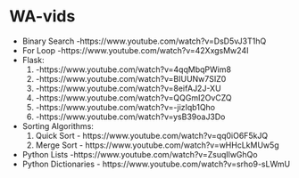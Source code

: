 # WA-vids
<ul>
<li>Binary Search -https://www.youtube.com/watch?v=DsD5vJ3T1hQ</li>
<li>For Loop      -https://www.youtube.com/watch?v=42XxgsMw24I</li>
<li>Flask:<ol> <li>-https://www.youtube.com/watch?v=4qqMbqPWim8</li>
                <li>-https://www.youtube.com/watch?v=BIUUNw7SIZ0</li>
                <li>-https://www.youtube.com/watch?v=8eifAJ2J-XU</li>
                <li>-https://www.youtube.com/watch?v=QQGmI2OvCZQ</li>
                <li>-https://www.youtube.com/watch?v=-jizIqb1Qho</li>
                <li>-https://www.youtube.com/watch?v=ysB39oaJ3Do</li>
          </ol></li>
  
<li>Sorting Algorithms: <ol><li>Quick Sort - https://www.youtube.com/watch?v=qq0iO6F5kJQ</li>
                            <li>Merge Sort - https://www.youtube.com/watch?v=wHHcLkMUw5g</li>
</ol>
<li>Python Lists   -https://www.youtube.com/watch?v=ZsuqIlwGhQo</li>
<li>Python Dictionaries - https://www.youtube.com/watch?v=srho9-sLWmU</li>
</ul>
